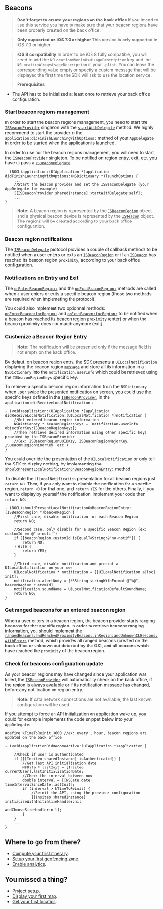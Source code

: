 ## Beacons

> **Don't forget to create your regions on the back office** If you intend to use this service you have to make sure that your beacon regions have been properly created on the back office.

> **Only supported on iOS 7.0 or higher** This service is only supported in iOS 7.0 or higher.

> **iOS 8 compatibility** In order to be iOS 8 fully compatible, you will need to add the `NSLocationWhenInUseUsageDescription` key and the `NSLocationAlwaysUsageDescription` in your `.plist`. You can leave the corresponding value empty or specify a custom message that will be displayed the first time the SDK will ask to use the location service.

> **Prerequisites**
- The API has to be initialized at least once to retrieve your back office configuration.

### Start beacon regions management

In order to start the beacon regions management, you need to start the [`ISBeaconProvider`](http://dev.insiteo.com/api/doc/ios/3.4/Classes/ISBeaconProvider.html) singleton with the [`startWithDelegate`](http://dev.insiteo.com/api/doc/ios/3.4/Classes/ISBeaconProvider.html#//api/name/startWithDelegate:) method. We highly recommend to start the provider in the `application:didFinishLaunchingWithOptions:` method of your `AppDelegate` in order to be started when the application is launched.

In order to use our the beacon regions management, you will need to start the [`ISBeaconProvider`](http://dev.insiteo.com/api/doc/ios/3.4/Classes/ISBeaconProvider.html) singleton. To be notified on region entry, exit, etc. you have to pass a [`ISBeaconDelegate`](http://dev.insiteo.com/api/doc/ios/Protocols/ISBeaconDelegate.html)

```objectivec++
- (BOOL)application:(UIApplication *)application didFinishLaunchingWithOptions:(NSDictionary *)launchOptions {
    ...
    //Start the beacon provider and set the ISBeaconDelegate (your AppDelegate for example)
    [[ISBeaconProvider sharedInstance] startWithDelegate:self];
    ...
}
```

> **Note:** A beacon region is represented by the [`ISBeaconRegion`](http://dev.insiteo.com/api/doc/ios/3.4/Classes/ISBeaconRegion.html) object and a physical beacon device is represented by the [`ISBeacon`](http://dev.insiteo.com/api/doc/ios/3.4/Classes/ISBeacon.html) object. The regions will be created according to your back office configuration.

### Beacon region notifications

The [`ISBeaconDelegate`](http://dev.insiteo.com/api/doc/ios/Protocols/ISBeaconDelegate.html) protocol provides a couple of callback methods to be notified when a user enters or exits an [`ISBeaconRegion`](http://dev.insiteo.com/api/doc/ios/3.4/Classes/ISBeaconRegion.html) or if an [`ISBeacon`](http://dev.insiteo.com/api/doc/ios/3.4/Classes/ISBeacon.html) has reached its beacon region `proximity`, according to your back office configuration.

### Notifications on Entry and Exit

The [`onEnterBeaconRegion:`](http://dev.insiteo.com/api/doc/ios/Protocols/ISBeaconDelegate.html#//api/name/onEnterBeaconRegion:) and the [`onExitBeaconRegion:`](http://dev.insiteo.com/api/doc/ios/Protocols/ISBeaconDelegate.html#//api/name/onExitBeaconRegion:) methods are called when a user enters or exits a specific beacon region (those two methods are required when implemeting the protocol).

You could also implement two optionnal methods: [`onEnterBeacon:forRegion:`](http://dev.insiteo.com/api/doc/ios/Protocols/ISBeaconDelegate.html#//api/name/onEnterBeacon:forRegion:) and [`onExitBeacon:forRegion:`](http://dev.insiteo.com/api/doc/ios/Protocols/ISBeaconDelegate.html#//api/name/onExitBeacon:forRegion:) to be notified when a beacon has reached its beacon region `proximity` (enter) or when the beacon proximity does not match anymore (exit).

### Customize a Beacon Region Entry

> **Note:** The notification will be presented only if the message field is not empty on the back office.

By defaut, on beacon region entry, the SDK presents a `UILocalNotification` displaying the beacon region [`message`](http://dev.insiteo.com/api/doc/ios/3.4/Classes/ISBeaconRegion.html#//api/name/message) and store all its information in a `NSDictionary` into the `notification.userInfo` which could be retrieved using the `ISBeaconRegionKeys` specific key.

To retrieve a specific beacon region information from the `NSDictionary` when user swipe the presented notification on screen, you could use the specific keys defined in the [`ISBeaconProvider`](http://dev.insiteo.com/api/doc/ios/3.4/Classes/ISBeaconProvider.html), in the `application:didReceiveLocalNotification:`:

```objectivec++
- (void)application:(UIApplication *)application didReceiveLocalNotification:(UILocalNotification *)notification {
    //Get entered beacon region information
    NSDictionary * beaconRegionsKeys = [notification.userInfo objectForKey:ISBeaconRegionKeys];
    //Then retrieve desired information using other specific keys provided by the ISBeaconProvider
    //(ex: ISBeaconRegionUUIDKey, ISBeaconRegionMajorKey, ISBeaconRegionMinorKey, etc.)
}
```

You could override the presentation of the `UILocalNotification` or only tell the SDK to display nothing, by implementing the [`shouldPresentLocalNotificationOnBeaconRegionEntry:`](http://dev.insiteo.com/api/doc/ios/Protocols/ISBeaconDelegate.html#//api/name/shouldPresentLocalNotificationOnBeaconRegionEntry:) method.

To disable the `UILocalNotification` presentation for all beacon regions just `return NO`. Then, if you only want to disable the notification for a specific region, `return NO` for that one, and `return YES` for the others. Finally, if you want to display by yourself the notification, implement your code then `return NO`:

```objectivec++
- (BOOL)shouldPresentLocalNotificationOnBeaconRegionEntry:(ISBeaconRegion *)beaconRegion {
    //First case, disable notification for each Beacon Region
    return NO;

    //Second case, only disable for a specific Beacon Region (ex: customId == @"no-notif")
    if ([beaconRegion.customId isEqualToString:@"no-notif"]) {
        return NO;
    } else {
        return YES;
    }

    //Third case, disable notification and present a UILocalNotification on your own
    UILocalNotification * notification = [[UILocalNotification alloc] init];
    notification.alertBody = [NSString stringWithFormat:@"%@", beaconRegion.customId];
    notification.soundName = UILocalNotificationDefaultSoundName;
    return NO;
}
```

### Get ranged beacons for an entered beacon region

When a user enters in a beacon region, the beacon provider starts ranging beacons for that specific region. In order to retrieve beacons ranging information, you should implement the [`rangedBeacons:andReachedProximityBeacons:inRegion:andUnknownCLBeacons:withError:`](http://dev.insiteo.com/api/doc/ios/Protocols/ISBeaconDelegate.html#//api/name/rangedBeacons:andReachedProximityBeacons:inRegion:andUnknownCLBeacons:withError:) method, which provides all ranged beacons (created on the back office or unknown but detected by the OS), and all beacons which have reached the `proximity` of the beacon region.

### Check for beacons configuration update

As your beacon regions may have changed since your application was killed, the [`ISBeaconProvider`](http://dev.insiteo.com/api/doc/ios/3.4/Classes/ISBeaconProvider.html) will automatically check on the back office, if the region is always available or if its notification message has changed, before any notification on region entry.

> **Note:** If data network connections are not available, the last known configuration will be used.

If you attempt to force an API initialization on application wake up, you could for example implements the code snippet below into your `AppDelegate`:

```objectivec++
#define kTimeToReinit 3600 //ex: every 1 hour, beacon regions are updated on the back office

- (void)applicationDidBecomeActive:(UIApplication *)application {
    ...
    //Check if user is authenticated
    if ([[Insiteo sharedInstance] isAuthenticated]) {
        //Get last API initialization date
        NSDate * lastInit = [Insiteo currentUser].lastInitializationDate;
        //Check the interval between now
        double interval = [[NSDate date] timeIntervalSinceDate:lastInit];
        if (interval > kTimeToReinit) {
            //Reinit the API, using the previous configuration
            [[Insiteo sharedInstance] initializeWithInitializeHandler:nil
                                                 andChooseSiteHandler:nil];
        }
    }
    ...
}
```

## Where to go from there?

- [Compute your first itinerary](itinerary.md).
- [Setup your first geofencing zone](geofence.md).
- [Enable analytics](analytics.md).

## You missed a thing?

- [Project setup](../README.md).
- [Display your first map](map.md).
- [Get your first location](location.md).